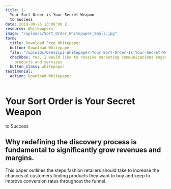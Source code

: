 ```yaml
---
title: |-
  Your Sort Order is Your Secret Weapon
  to Success
date: 2019-09-25 13:08:00 Z
resource: Whitepapers
image: "/uploads/Sort_Order_Whitepaper_Small.jpg"
form:
  title: Download Free Whitepaper
  button: Download Whitepaper
  file: "/uploads/Dressipi-Whitepaper-Your-Sort-Order-Is-Your-Secret-Weapon-To-Success.pdf"
  checkbox: Yes, I would like to receive marketing communications regarding Dressipi
    products and services
  button_class: whitepaper
testimonial:
  action: Download Whitepaper
---
```


# Your Sort Order is Your Secret Weapon
to Success

## Why redefining the discovery process is fundamental to significantly grow revenues and margins.

This paper outlines the steps fashion retailers should take to increase the chances of customers finding products they want to buy and keep to improve conversion rates throughout the funnel.







